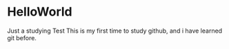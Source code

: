 # HelloWorld
Just a studying Test
This is my first time to study github, and i have learned git before.

